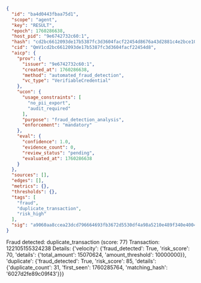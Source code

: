 ```json
{
  "id": "ba4d0443fbaa75d1",
  "scope": "agent",
  "key": "RESULT",
  "epoch": 1760286638,
  "host_pid": "9e6742732c60:1",
  "hash": "cd2bc6612093de17b5387fc3d3604facf22454d8676a43d2881c4e2bce105383",
  "cid": "QmV1cd2bc6612093de17b5387fc3d3604facf22454d8",
  "aicp": {
    "prov": {
      "issuer": "9e6742732c60:1",
      "created_at": 1760286638,
      "method": "automated_fraud_detection",
      "vc_type": "VerifiableCredential"
    },
    "ucon": {
      "usage_constraints": [
        "no_pii_export",
        "audit_required"
      ],
      "purpose": "fraud_detection_analysis",
      "enforcement": "mandatory"
    },
    "eval": {
      "confidence": 1.0,
      "evidence_count": 0,
      "review_status": "pending",
      "evaluated_at": 1760286638
    }
  },
  "sources": [],
  "edges": [],
  "metrics": {},
  "thresholds": {},
  "tags": [
    "fraud",
    "duplicate_transaction",
    "risk_high"
  ],
  "sig": "a9060aa8ccea23dcd796664693fb3672d5530df4a98a5210e489f340e4004f3a"
}
```

Fraud detected: duplicate_transaction (score: 77)
Transaction: 122105155324238
Details: {'velocity': {'fraud_detected': True, 'risk_score': 70, 'details': {'total_amount': 15070624, 'amount_threshold': 10000000}}, 'duplicate': {'fraud_detected': True, 'risk_score': 85, 'details': {'duplicate_count': 31, 'first_seen': 1760285764, 'matching_hash': '6027d2fe89c09f43'}}}